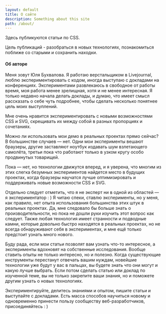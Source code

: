 ```yaml
---
layout: default
title: О сайте
description: Something about this site
path: /about/
---
```


Здесь публикуются статьи по CSS.

Цель публикаций - разобраться в новых технологиях, познакомиться поближе со старыми и сохранить находки.

<h4>Об авторе</h4>

Меня зовут Юля Бухвалова. Я работаю верстальщиком в Livejournal, люблю экспериментировать с кодом, иногда выступаю с докладами на конференциях. Экспериментами развлекаюсь в свободное от работы время, моя работа менее зрелищная, хотя и не менее интересная. Я только недавно начала делать доклады, и думаю, что имеет смысл рассказать о себе чуть подробнее, чтобы сделать несколько понятнее цель моих выступлений.

Мне очень нравится экспериментировать с новыми возможностями CSS и SVG, скрещивать их между собой в разных пропорциях и сочетаниях.

Можно ли использовать мои демо в реальных проектах прямо сейчас? В большинстве случаев — нет. Одни мои эксперименты вешают браузеры, другие заставляют ноутбук издавать шум взлетающего самолёта, третьи пока что работают только в узком кругу особо продвинутых товарищей.

Пока — нет, но технологии движутся вперед, и я уверена, что многим из этих слегка безумных экспериментов найдется место в будущих проектах, когда браузеры научатся лучше оптимизировать и поддерживать новые возможности CSS и SVG.

Отдельно следует отметить, что я не эксперт ни в одной из областей — я экспериментатор : ) Я читаю спеки, ставлю эксперименты, но у меня, как правило, нет опыта использования большинства этих штук в реальных проектах. Да, мне следовало бы больше знать о производительности, но пока не дошли руки изучить этот вопрос как следует. Также любая технология имеет странности и подводные камни, которые довольно быстро находятся в реальных проектах, но не всегда обнаруживают себя в экспериментах, и мне ещё только предстоит узнать много нового.

Буду рада, если мои статьи позволят вам узнать что-то интересное, а эксперименты вдохновят на собственные исследования. Вообще ставить опыты не только интересно, но и полезно. Когда существующие инструменты перестанут отвечать вашим нуждам, новейшие технологии уже будут у вас в пальцах, вы будете знать что они могут и какую лучше выбрать. Если потом сделать статью или доклад по изученной теме, вы не только закрепите ваши знания, но и поможете другим узнать о новых технологиях.

Экспериментируйте, делитесь знаниями и опытом, пишите статьи и выступайте с докладами. Есть масса способов научиться новому и одновременно принести пользу сообществу веб-разработчиков, присоединяйтесь : )
